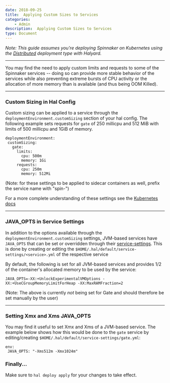 ```yaml
---
date: 2018-09-25
title:  Applying Custom Sizes to Services
categories:
    - Admin
description:  Applying Custom Sizes to Services
type: Document
---
```


_Note: This guide assumes you're deploying Spinnaker on Kubernetes using the [Distributed](https://www.spinnaker.io/setup/install/environment/#distributed-installation) deployment type with Halyard._

***

You may find the need to apply custom limits and requests to some of the Spinnaker services -- doing so can provide more stable behavior of the services while also preventing extreme bursts of CPU activity or the allocation of more memory than is available (and thus being OOM Killed).

***

### Custom Sizing in Hal Config
 Custom sizing can be applied to a service through the `deploymentEnvironment.customSizing` section of your hal config. The following example sets requests for `gate` of 250 millicpu and 512 MiB with limits of 500 millicpu and 1GiB of memory.
 ```
 deploymentEnvironment:
  customSizing:
    gate:
      limits:
        cpu: 500m
        memory: 1Gi
      requests:
        cpu: 250m
        memory: 512Mi
```
 (Note: for these settings to be applied to sidecar containers as well, prefix the service name with "spin-")

 For a more complete understanding of these settings see the [Kubernetes docs](https://kubernetes.io/docs/concepts/configuration/manage-compute-resources-container/)
 
*** 

### JAVA_OPTS in Service Settings
 In addition to the options available through the `deploymentEnvironment.customSizing` settings, JVM-based services have `JAVA_OPTS` that can be set or overridden through their [service-settings](https://www.spinnaker.io/reference/halyard/custom/#tweakable-service-settings). This is done by creating or editing the `$HOME/.hal/default/service-settings/<service>.yml` of the respective service
  
 By default, the following is set for all JVM-based services and provides 1/2 of the container's allocated memory to be used by the service:
 ```
JAVA_OPTS=-XX:+UnlockExperimentalVMOptions -XX:+UseCGroupMemoryLimitForHeap -XX:MaxRAMFraction=2
```
(Note: The above is currently *not* being set for Gate and should therefore be set manually by the user) 

***

### Setting Xmx and Xms JAVA_OPTS
You may find it useful to set Xmx and Xms of a JVM-based service.  The example below shows how this would be done to the `gate` service by editing/creating `$HOME/.hal/default/service-settings/gate.yml`:
 ```
 env:
  JAVA_OPTS: "-Xms512m -Xmx1024m"
```
### Finally...
Make sure to `hal deploy apply` for your changes to take effect.